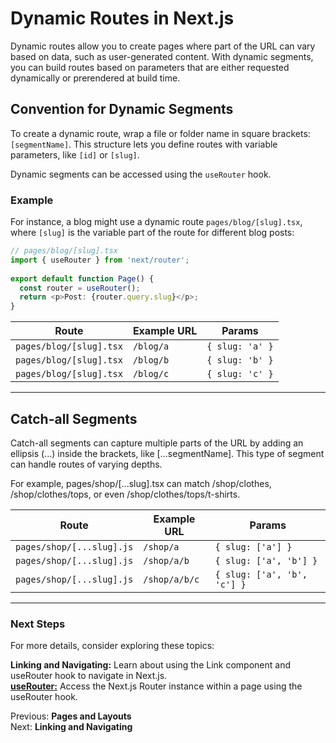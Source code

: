 # Dynamic Routes in Next.js

Dynamic routes allow you to create pages where part of the URL can vary based on data, such as user-generated content. With dynamic segments, you can build routes based on parameters that are either requested dynamically or prerendered at build time.

## Convention for Dynamic Segments

To create a dynamic route, wrap a file or folder name in square brackets: `[segmentName]`. This structure lets you define routes with variable parameters, like `[id]` or `[slug]`.

Dynamic segments can be accessed using the `useRouter` hook.

### Example

For instance, a blog might use a dynamic route `pages/blog/[slug].tsx`, where `[slug]` is the variable part of the route for different blog posts:

```typescript
// pages/blog/[slug].tsx
import { useRouter } from 'next/router';
 
export default function Page() {
  const router = useRouter();
  return <p>Post: {router.query.slug}</p>;
}
```
| Route                    | Example URL      | Params                |
|--------------------------|------------------|-----------------------|
| `pages/blog/[slug].tsx`  | `/blog/a`        | `{ slug: 'a' }`       |
| `pages/blog/[slug].tsx`  | `/blog/b`        | `{ slug: 'b' }`       |
| `pages/blog/[slug].tsx`  | `/blog/c`        | `{ slug: 'c' }`       |

----

## Catch-all Segments
Catch-all segments can capture multiple parts of the URL by adding an ellipsis (...) inside the brackets, like [...segmentName]. This type of segment can handle routes of varying depths.

For example, pages/shop/[...slug].tsx can match /shop/clothes, /shop/clothes/tops, or even /shop/clothes/tops/t-shirts.

| Route                     | Example URL   | Params                  |
|---------------------------|---------------|-------------------------|
| `pages/shop/[...slug].js` | `/shop/a`     | `{ slug: ['a'] }`       |
| `pages/shop/[...slug].js` | `/shop/a/b`   | `{ slug: ['a', 'b'] }`  |
| `pages/shop/[...slug].js` | `/shop/a/b/c` | `{ slug: ['a', 'b', 'c'] }` |

----

### Next Steps
For more details, consider exploring these topics:

**Linking and Navigating:** Learn about using the Link component and useRouter hook to navigate in Next.js. <br>
**[useRouter:](useRouter.md)** Access the Next.js Router instance within a page using the useRouter hook.

Previous: **Pages and Layouts** <br>
Next: **Linking and Navigating**